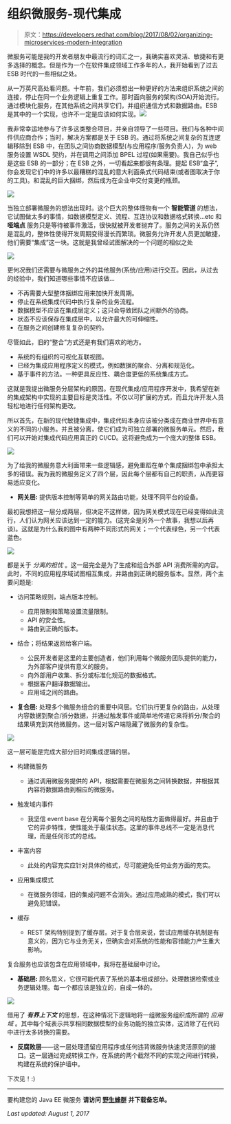 # 组织微服务-现代集成

> 原文：<https://developers.redhat.com/blog/2017/08/02/organizing-microservices-modern-integration>

微服务可能是我的开发者朋友中最流行的词汇之一，我确实喜欢灵活、敏捷和有更多选择的概念。但是作为一个在软件集成领域工作多年的人，我开始看到了过去 ESB 时代的一些相似之处。

从一万英尺高处看问题。十年前，我们必须想出一种更好的方法来组织系统之间的连接，停止在同一个业务逻辑上重复工作。那时面向服务的架构(SOA)开始流行。通过模块化服务，在其他系统之间共享它们，并组织通信方式和数据路由。ESB 是其中的一个实现，也许不一定是应该如何实现。![](img/d40a99ac5f5d27f80af1fae6134b66a2.png)

我非常幸运地参与了许多这类整合项目，并亲自领导了一些项目。我们与各种中间件供应商合作；当时，解决方案都是关于 ESB 的。通过将系统之间复杂的互连逻辑移除到 ESB 中，在团队之间协商数据模型(与应用程序/服务负责人)，为 web 服务设置 WSDL 契约，并在调用之间添加 BPEL 过程(如果需要)。我自己似乎也是这些 ESB 的一部分；在 ESB 之外，一切看起来都很有条理。提起 ESB“盒子”,你会发现它们中的许多以最糟糕的混乱的意大利面条式代码结束(或者图取决于你的工具)。和混乱的巨大捆绑，然后成为在企业中交付变更的瓶颈。

![](img/41fce96489ec76fbf902df5849636f77.png)

当独立部署微服务的想法出现时。这个巨大的整体怪物有一个 **智能管道** 的想法，它试图做太多的事情，如数据模型定义、流程、互连协议和数据格式转换...etc 和 **哑端点** 服务只是等待被事件激活，很快就被开发者抛弃了。服务之间的关系仍然是混乱的，整体性使得开发周期变得漫长而繁琐。微服务允许开发人员更加敏捷，他们需要“集成”这一块。这就是我曾经试图解决的一个问题的相似之处

![](img/c7a782bb621bcfc901eb90c5b1dae4d7.png)

更何况我们还需要与微服务之外的其他服务(系统/应用)进行交互。因此，从过去的经验中，我们知道哪些事情不应该做...

*   不再需要大型整体捆绑应用来加快开发周期。
*   停止在系统集成代码中执行复杂的业务流程。
*   数据模型不应该在集成层定义；这只会导致团队之间额外的协商。
*   状态不应该保存在集成层中，以允许最大的可伸缩性。
*   在服务之间创建修复复杂的契约。

尽管如此，旧的“整合”方式还是有我们喜欢的地方。

*   系统的有组织的可视化互联视图。
*   已经为集成应用程序定义的模式，例如数据的聚合、分离和规范化。
*   基于事件的方法。一种更具反应性、耦合度更低的系统集成方式。

这就是我提出微服务分层架构的原因。在现代集成/应用程序开发中，我希望在新的集成架构中实现的主要目标是灵活性。不仅以可扩展的方式，而且允许开发人员轻松地进行任何架构更改。

所以首先，在新的现代敏捷集成中，集成代码本身应该被分类成在商业世界中有意义的不同的小服务。并且被分离，使它们成为可独立部署的微服务单元。然后，我们可以开始对集成代码应用真正的 CI/CD。这将避免成为一个庞大的整体 ESB。

![](img/fba226605baf45165d1e1168a54cc848.png)

为了给我的微服务意大利面带来一些逻辑感，避免重蹈在单个集成捆绑包中承担太多的错误。我为我的微服务定义了四个层，因此每个层都有自己的职责，从而更容易适应变化。

*   **网关层:** 提供版本控制等简单的网关路由功能，处理不同平台的设备。

最初我想把这一层分成两层，但决定不这样做，因为网关模式现在已经变得如此流行，人们认为网关应该达到一定的能力。(这完全是另外一个故事，我想以后再谈)。这就是为什么我的图中有两种不同形式的网关；一个代表绿色，另一个代表蓝色。

![](img/50835d92b68d106b7e6af7fa16f75a0c.png)

都是关于 *分离的担忧* 。这一层完全是为了生成和组合外部 API 消费所需的内容。此时，不同的应用程序域试图相互集成，并路由到正确的服务版本。显然，两个主要问题是:

*   访问策略规则，端点版本控制。
    *   应用限制和策略设置流量限制。
    *   API 的安全性。
    *   路由到正确的版本。
*   结合；将结果返回给客户端。
    *   公民开发者是这里的主要创造者，他们利用每个微服务团队提供的能力，为外部客户提供有意义的服务。
    *   向外部用户收集、拆分或标准化规范的数据格式。
    *   根据客户翻译数据输出。
    *   应用域之间的路由。

*   **复合层:** 处理多个微服务组合的重要中间层。它们执行更复杂的路由，从处理内容数据到聚合/拆分数据，并通过触发事件或简单地传递它来将拆分/聚合的结果填充到其他微服务。这一层对客户端隐藏了微服务的复杂性。

![](img/7f93db153e784cce0a79626734428757.png)

这一层可能是完成大部分旧时间集成逻辑的层。

*   构建微服务
    *   通过调用微服务提供的 API，根据需要在微服务之间转换数据，并根据其内容将数据路由到相应的微服务。

*   触发域内事件
    *   我坚信 event base 在分离每个服务之间的粘性方面做得最好。并且由于它的异步特性，使性能处于最佳状态。这里的事件总线不一定是消息代理，而是任何形式的总线。
*   丰富内容
    *   此处的内容充实应针对具体的格式，尽可能避免任何业务方面的充实。
*   应用集成模式
    *   在微服务领域，旧的集成问题不会消失。通过应用成熟的模式，我们可以避免犯错误。
*   缓存
    *   REST 架构特别提到了缓存层。对于复合层来说，尝试应用缓存机制是有意义的，因为它与业务无关，但确实会对系统的性能和容错能力产生重大影响。

复合服务也应该包含在应用领域中，我将在基础层中讨论。

*   **基础层:** 顾名思义，它很可能代表了系统的基本组成部分。处理数据检索或业务逻辑处理。每一个都应该是独立的，自成一体的。

![](img/31002c2b2f0050a7e365f1b09d54b9b7.png)

借用了 ***有界上下文*** 的思想，在这种情况下逻辑地将一组微服务组织成所谓的 *应用域* 。其中每个域表示共享相同数据模型的业务功能的独立实体，这消除了在代码中进行太多转换的需要。

*   **反腐败层**——这一层处理遗留应用程序或任何违背微服务快速灵活原则的接口。这一层通过完成转换工作，在系统的两个截然不同的实现之间进行转换，构建在系统的保护墙中。

下次见！:)

* * *

要构建您的 Java EE 微服务 **请访问** [**野生蜂群**](https://developers.redhat.com/promotions/wildflyswarm-cheatsheet/) **并下载备忘单。**

*Last updated: August 1, 2017*